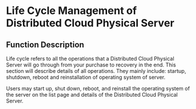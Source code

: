 # Life Cycle Management of Distributed Cloud Physical Server
## Function Description

Life cycle refers to all the operations that a Distributed Cloud Physical Server will go through from your purchase to recovery in the end. This section will describe details of all operations. They mainly include: startup, shutdown, reboot and reinstallation of operating system of server.

Users may start up, shut down, reboot, and reinstall the operating system of the server on the list page and details of the Distributed Cloud Physical Server.

